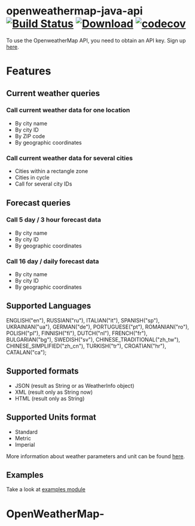 openweathermap-java-api [![Build Status][ci-shield]][ci-link] [![Download][bintray-shield]][bintray-link] [![codecov][codecov-shield]][codecov-link]
=====

To use the OpenweatherMap API, you need to obtain an API key.  Sign up [here][openweathermap-signup].


[openweathermap-signup]: http://home.openweathermap.org/users/sign_up

# Features

## Current weather queries

### Call current weather data for one location

- By city name
- By city ID
- By ZIP code
- By geographic coordinates

### Call current weather data for several cities

- Cities within a rectangle zone
- Cities in cycle
- Call for several city IDs

## Forecast queries

### Call 5 day / 3 hour forecast data

- By city name
- By city ID
- By geographic coordinates

### Call 16 day / daily forecast data

- By city name
- By city ID
- By geographic coordinates

## Supported Languages

ENGLISH("en"),
RUSSIAN("ru"),
ITALIAN("it"),
SPANISH("sp"),
UKRAINIAN("ua"),
GERMAN("de"),
PORTUGUESE("pt"),
ROMANIAN("ro"),
POLISH("pl"),
FINNISH("fi"),
DUTCH("nl"),
FRENCH("fr"),
BULGARIAN("bg"),
SWEDISH("sv"),
CHINESE_TRADITIONAL("zh_tw"),
CHINESE_SIMPLIFIED("zh_cn"),
TURKISH("tr"),
CROATIAN("hr"),
CATALAN("ca");

## Supported formats

- JSON (result as String or as WeatherInfo object)
- XML (result only as String now)
- HTML (result only as String)

## Supported Units format

- Standard
- Metric
- Imperial

More information about weather parameters and unit can be found [here](http://openweathermap.org/weather-data).

## Examples

Take a look at [examples module](./api-examples)

[ci-shield]: https://travis-ci.org/xSAVIKx/openweathermap-java-api.svg?branch=master
[ci-link]: https://travis-ci.org/xSAVIKx/openweathermap-java-api

[bintray-shield]: https://api.bintray.com/packages/xsavikx/openweathermap-java-api/api-core/images/download.svg
[bintray-link]: https://bintray.com/xsavikx/openweathermap-java-api/api-core/_latestVersion

[codecov-shield]: https://codecov.io/gh/xSAVIKx/openweathermap-java-api/branch/master/graph/badge.svg
[codecov-link]: https://codecov.io/gh/xSAVIKx/openweathermap-java-api
# OpenWeatherMap-
